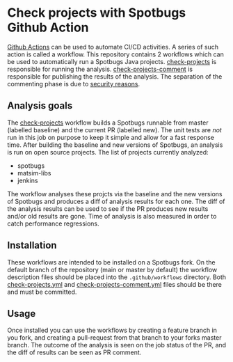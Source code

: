 # Check projects with Spotbugs Github Action

[Github Actions](https://docs.github.com/en/actions)  can be used to automate CI/CD activities.
A series of such action is called a workflow.
This repository contains 2 workflows which can be used to automatically run a Spotbugs Java projects.
[check-projects](check-projects.yml) is responsible for running the analysis.
[check-projects-comment](check-projects-comment.yml) is responsible for publishing the results of the analysis.
The separation of the commenting phase is due to [security reasons](https://securitylab.github.com/research/github-actions-preventing-pwn-requests/).

## Analysis goals

The [check-projects](check-projects.yml) workflow builds a Spotbugs runnable from master (labelled baseline) and the current PR (labelled new).
The unit tests are *not* run in this job on purpose to keep it simple and allow for a fast response time.
After building the baseline and new versions of Spotbugs, an analysis is run on open source projects.
The list of projects currently analyzed:
  - spotbugs
  - matsim-libs
  - jenkins

The workflow analyses these projcts via the baseline and the new versions of Spotbugs and produces a diff of analysis results for each one.
The diff of the analysis results can be used to see if the PR produces new results and/or old results are gone.
Time of analysis is also measured in order to catch performance regressions.

## Installation

These workflows are intended to be installed on a Spotbugs fork.
On the default branch of the repository (main or master by default) the workflow description files should be placed into the `.github/workflows` directory.
Both [check-projects.yml](check-projects.yml) and [check-projects-comment.yml](check-projects-comment.yml) files should be there and must be committed.


## Usage

Once installed you can use the workflows by creating a feature branch in you fork, and creating a pull-request from that branch to your forks master branch.
The outcome of the analysis is seen on the job status of the PR, and the diff of results can be seen as PR comment.
